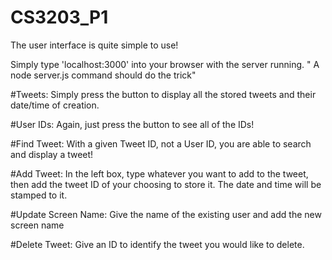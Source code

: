 # CS3203_P1
The user interface is quite simple to use!

Simply type 'localhost:3000' into your browser with the server running.
" A node server.js command should do the trick"



#Tweets:
    Simply press the button to display all the stored tweets and their date/time of creation.

#User IDs:
    Again, just press the button to see all of the IDs!

#Find Tweet:
        With a given Tweet ID, not a User ID, you are able to search and display a tweet!

#Add Tweet:
        In the left box, type whatever you want to add to the tweet, 
        then add the tweet ID of your choosing to store it. The date and time will be stamped to it.

#Update Screen Name:
        Give the name of the existing user and add the new screen name

#Delete Tweet:
        Give an ID to identify the tweet you would like to delete.

